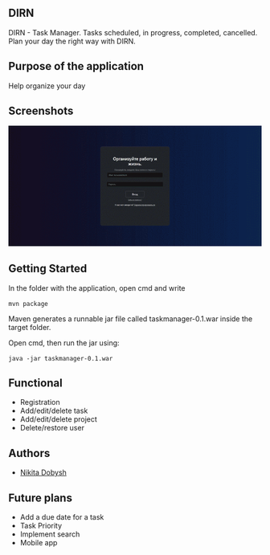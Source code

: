 ## DIRN
DIRN - Task Manager. Tasks scheduled, in progress, completed, cancelled. Plan your day the right way with DIRN.
## Purpose of the application
Help organize your day
## Screenshots
![project_screenshots.gif](src%2Fmain%2Fresources%2Fstatic%2Fimg%2Fproject_screenshots.gif)
## Getting Started
In the folder with the application, open cmd and write
```
mvn package
```
Maven generates a runnable jar file called taskmanager-0.1.war inside the target folder. 

Open cmd, then run the jar using:
```
java -jar taskmanager-0.1.war
```
## Functional
* Registration
* Add/edit/delete task
* Add/edit/delete project
* Delete/restore user

## Authors
- [Nikita Dobysh](https://github.com/exxss)

## Future plans
* Add a due date for a task
* Task Priority
* Implement search
* Mobile app